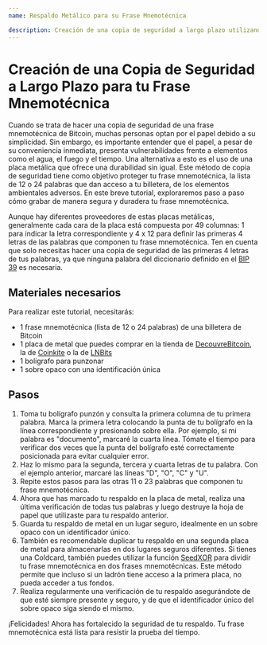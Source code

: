```yaml
---
name: Respaldo Metálico para su Frase Mnemotécnica

description: Creación de una copia de seguridad a largo plazo utilizando una placa metálica
---
```


# Creación de una Copia de Seguridad a Largo Plazo para tu Frase Mnemotécnica

Cuando se trata de hacer una copia de seguridad de una frase mnemotécnica de Bitcoin, muchas personas optan por el papel debido a su simplicidad. Sin embargo, es importante entender que el papel, a pesar de su conveniencia inmediata, presenta vulnerabilidades frente a elementos como el agua, el fuego y el tiempo. Una alternativa a esto es el uso de una placa metálica que ofrece una durabilidad sin igual. Este método de copia de seguridad tiene como objetivo proteger tu frase mnemotécnica, la lista de 12 o 24 palabras que dan acceso a tu billetera, de los elementos ambientales adversos. En este breve tutorial, exploraremos paso a paso cómo grabar de manera segura y duradera tu frase mnemotécnica.

Aunque hay diferentes proveedores de estas placas metálicas, generalmente cada cara de la placa está compuesta por 49 columnas: 1 para indicar la letra correspondiente y 4 x 12 para definir las primeras 4 letras de las palabras que componen tu frase mnemotécnica. Ten en cuenta que solo necesitas hacer una copia de seguridad de las primeras 4 letras de tus palabras, ya que ninguna palabra del diccionario definido en el [BIP 39](https://github.com/bitcoin/bips/blob/master/bip-0039.mediawiki) es necesaria.

## Materiales necesarios

Para realizar este tutorial, necesitarás:

- 1 frase mnemotécnica (lista de 12 o 24 palabras) de una billetera de Bitcoin
- 1 placa de metal que puedes comprar en la tienda de [DecouvreBitcoin](https://shop.decouvrebitcoin.com/products/pack-backup-metal-classique), la de [Coinkite](https://store.coinkite.com/store/seedplate) o la de [LNBits](https://shop.lnbits.com/product/metal-bitcoin-seed-phrase-backup-plate)
- 1 bolígrafo para punzonar
- 1 sobre opaco con una identificación única

## Pasos

1. Toma tu bolígrafo punzón y consulta la primera columna de tu primera palabra. Marca la primera letra colocando la punta de tu bolígrafo en la línea correspondiente y presionando sobre ella. Por ejemplo, si mi palabra es "documento", marcaré la cuarta línea. Tómate el tiempo para verificar dos veces que la punta del bolígrafo esté correctamente posicionada para evitar cualquier error.
2. Haz lo mismo para la segunda, tercera y cuarta letras de tu palabra. Con el ejemplo anterior, marcaré las líneas "D", "O", "C" y "U".
3. Repite estos pasos para las otras 11 o 23 palabras que componen tu frase mnemotécnica.
4. Ahora que has marcado tu respaldo en la placa de metal, realiza una última verificación de todas tus palabras y luego destruye la hoja de papel que utilizaste para tu respaldo anterior.
5. Guarda tu respaldo de metal en un lugar seguro, idealmente en un sobre opaco con un identificador único.
6. También es recomendable duplicar tu respaldo en una segunda placa de metal para almacenarlas en dos lugares seguros diferentes. Si tienes una Coldcard, también puedes utilizar la función [SeedXOR](https://seedxor.com/) para dividir tu frase mnemotécnica en dos frases mnemotécnicas. Este método permite que incluso si un ladrón tiene acceso a la primera placa, no pueda acceder a tus fondos.
7. Realiza regularmente una verificación de tu respaldo asegurándote de que esté siempre presente y seguro, y de que el identificador único del sobre opaco siga siendo el mismo.

¡Felicidades! Ahora has fortalecido la seguridad de tu respaldo. Tu frase mnemotécnica está lista para resistir la prueba del tiempo.
